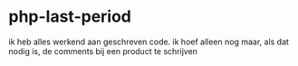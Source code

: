 # php-last-period
ik heb alles werkend aan geschreven code. ik hoef alleen nog maar, als dat nodig is, de comments bij een product te schrijven
